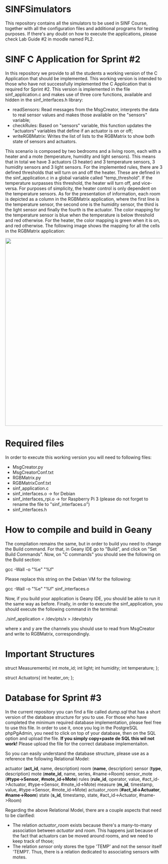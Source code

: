 # SINFSimulators

This repository contains all the simulators to be used in SINF Course, together with all the configuration files and additional programs for testing purposes. If there's any doubt on how to execute the applications, please check Lab Guide #2 in moodle named PL2.

# SINF C Application for Sprint #2

In this repository we provide to all the students a working version of the C Application that should be implemented. This working version is intended to those who have not successfully implemented the C Application that is required for Sprint #2. This version is implemented in the file sinf_application.c and makes use of three core functions, available and hidden in the sinf_interfaces.h library:

- readSensors: Read messages from the MsgCreator, interprets the data to real sensor values and makes those available on the "sensors" variable;
- checkRules: Based on "sensors" variable, this function updates the "actuators" variables that define if an actuator is on or off;
- writeRGBMatrix: Writes the list of lists to the RGBMatrix to show both state of sensors and actuators.

This scenario is composed by two bedrooms and a living room, each with a heater and a mote (temperature, humidity and light sensors). This means that in total we have 3 actuators (3 heater) and 3 temperature sensors, 3 humidity sensors and 3 light sensors. For the implemented rules, there are 3 defined thresholds that will turn on and off the heater. These are defined in the sinf_application.c in a global variable called "temp_threshold". If the temperature surpasses this threshold, the heater will turn off, and vice-versa. For purposes of simplicity, the heater control is only dependent on the temperature sensors. As for the presentation of information, each room is depicted as a column in the RGBMatrix application, where the first line is the temperature sensor, the second one is the humidity sensor, the third is the light sensor and finally the fourth is the actuator. The color mapping for the temperature sensor is blue when the temperature is below threshold and red otherwise. For the heater, the color mapping is green when it is on, and red otherwise. The following image shows the mapping for all the cells in the RGBMatrix application:

<img src="https://github.com/SINF-FEUP/SINFSimulators/blob/master/RGBMatrix_Screenshot.png" width="600">

# Required files

In order to execute this working version you will need to following files:

- MsgCreator.py
- MsgCreatorConf.txt
- RGBMatrix.py
- RGBMatrixConf.txt
- sinf_application.c
- sinf_interfaces.o -> for Debian
- sinf_interfaces_rpi.o -> for Raspberry Pi 3 (please do not forget to rename the file to "sinf_interfaces.o")
- sinf_interfaces.h

# How to compile and build in Geany

The compilation remains the same, but in order to build you need to change the Build command. For that, in Geany IDE go to "Build", and click on "Set Build Commands". Now, on "C commands" you should see the following on the Build section:

gcc -Wall -o "%e" "%f"

Please replace this string on the Debian VM for the following:

gcc -Wall -o "%e" "%f" sinf_interfaces.o

Now, if you build your application is Geany IDE, you should be able to run it the same way as before. Finally, in order to execute the sinf_application, you should execute the following command in the terminal:

./sinf_application < /dev/pts/x > /dev/pts/y

where x and y are the channels you should use to read from MsgCreator and write to RGBMatrix, correspondingly.

# Important Structures

struct Measurements{
	int mote_id;
	int light;
	int humidity;
	int temperature;
};

struct Actuators{
	int heater_on;
};



# Database for Sprint #3

In the current repository you can find a file called *dump.sql* that has a short version of the database structure for you to use. For those who have completed the minimum required database implementation, please feel free to use this file. In order to use it, once you log in the PostgreSQL phpPgAdmin, you need to click on top of your database, then on the SQL option and upload the file. **If you simply copy+paste de SQL this wil not work!** Please upload the file for the correct database implementaiton.

So you can easily understand the database structure, please use as a reference the following Relational Model:

actuator (**act_id**, name, description)
room (**name**, description)
sensor (**type**, description)
mote (**mote_id**, name, series, #name->Room)
sensor_mote (**#type->Sensor**, **#mote_id->Mote**)
rules (**rule_id**, operator, value, #act_id->Actuator, #type->Sensor, #mote_id->Mote)
measure (**m_id**, timestamp, value, #type->Sensor, #mote_id->Mote)
actuator_room (**#act_id->Actuator**, **#name->Room**)
state (**s_id**, timestamp, state, #act_id->Actuator, #name->Room)

Regarding the above Relational Model, there are a couple aspects that need to be clarified:

* The relation *actuator_room* exists because there's a many-to-many association between *actuator* and *room*. This happens just because of the fact that actuators can be moved around rooms, and we need to keep track of those;
* The relation *sensor* only stores the type 'TEMP' and not the sensor itself 'TEMP1'. Thus, there is a relation dedicated to associating sensors with motes.

